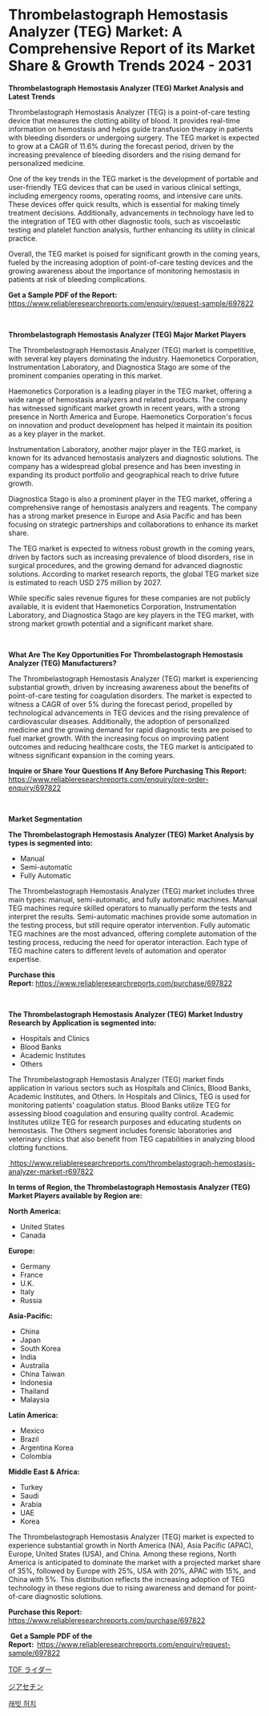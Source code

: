<p><h1>Thrombelastograph Hemostasis Analyzer (TEG) Market: A Comprehensive Report of its Market Share & Growth Trends 2024 - 2031</h1></p><p><strong>Thrombelastograph Hemostasis Analyzer (TEG) Market Analysis and Latest Trends</strong></p>
<p><p>Thrombelastograph Hemostasis Analyzer (TEG) is a point-of-care testing device that measures the clotting ability of blood. It provides real-time information on hemostasis and helps guide transfusion therapy in patients with bleeding disorders or undergoing surgery. The TEG market is expected to grow at a CAGR of 11.6% during the forecast period, driven by the increasing prevalence of bleeding disorders and the rising demand for personalized medicine.</p><p>One of the key trends in the TEG market is the development of portable and user-friendly TEG devices that can be used in various clinical settings, including emergency rooms, operating rooms, and intensive care units. These devices offer quick results, which is essential for making timely treatment decisions. Additionally, advancements in technology have led to the integration of TEG with other diagnostic tools, such as viscoelastic testing and platelet function analysis, further enhancing its utility in clinical practice.</p><p>Overall, the TEG market is poised for significant growth in the coming years, fueled by the increasing adoption of point-of-care testing devices and the growing awareness about the importance of monitoring hemostasis in patients at risk of bleeding complications.</p></p>
<p><strong>Get a Sample PDF of the Report:&nbsp;</strong> <a href="https://www.reliableresearchreports.com/enquiry/request-sample/697822">https://www.reliableresearchreports.com/enquiry/request-sample/697822</a></p>
<p>&nbsp;</p>
<p><strong>Thrombelastograph Hemostasis Analyzer (TEG) Major Market Players</strong></p>
<p><p>The Thrombelastograph Hemostasis Analyzer (TEG) market is competitive, with several key players dominating the industry. Haemonetics Corporation, Instrumentation Laboratory, and Diagnostica Stago are some of the prominent companies operating in this market. </p><p>Haemonetics Corporation is a leading player in the TEG market, offering a wide range of hemostasis analyzers and related products. The company has witnessed significant market growth in recent years, with a strong presence in North America and Europe. Haemonetics Corporation's focus on innovation and product development has helped it maintain its position as a key player in the market.</p><p>Instrumentation Laboratory, another major player in the TEG market, is known for its advanced hemostasis analyzers and diagnostic solutions. The company has a widespread global presence and has been investing in expanding its product portfolio and geographical reach to drive future growth.</p><p>Diagnostica Stago is also a prominent player in the TEG market, offering a comprehensive range of hemostasis analyzers and reagents. The company has a strong market presence in Europe and Asia Pacific and has been focusing on strategic partnerships and collaborations to enhance its market share.</p><p>The TEG market is expected to witness robust growth in the coming years, driven by factors such as increasing prevalence of blood disorders, rise in surgical procedures, and the growing demand for advanced diagnostic solutions. According to market research reports, the global TEG market size is estimated to reach USD 275 million by 2027.</p><p>While specific sales revenue figures for these companies are not publicly available, it is evident that Haemonetics Corporation, Instrumentation Laboratory, and Diagnostica Stago are key players in the TEG market, with strong market growth potential and a significant market share.</p></p>
<p>&nbsp;</p>
<p><strong>What Are The Key Opportunities For Thrombelastograph Hemostasis Analyzer (TEG) Manufacturers?</strong></p>
<p><p>The Thrombelastograph Hemostasis Analyzer (TEG) market is experiencing substantial growth, driven by increasing awareness about the benefits of point-of-care testing for coagulation disorders. The market is expected to witness a CAGR of over 5% during the forecast period, propelled by technological advancements in TEG devices and the rising prevalence of cardiovascular diseases. Additionally, the adoption of personalized medicine and the growing demand for rapid diagnostic tests are poised to fuel market growth. With the increasing focus on improving patient outcomes and reducing healthcare costs, the TEG market is anticipated to witness significant expansion in the coming years.</p></p>
<p><strong>Inquire or Share Your Questions If Any Before Purchasing This Report:</strong> <a href="https://www.reliableresearchreports.com/enquiry/pre-order-enquiry/697822">https://www.reliableresearchreports.com/enquiry/pre-order-enquiry/697822</a></p>
<p>&nbsp;</p>
<p><strong>Market Segmentation</strong></p>
<p><strong>The Thrombelastograph Hemostasis Analyzer (TEG) Market Analysis by types is segmented into:</strong></p>
<p><ul><li>Manual</li><li>Semi-automatic</li><li>Fully Automatic</li></ul></p>
<p><p>The Thrombelastograph Hemostasis Analyzer (TEG) market includes three main types: manual, semi-automatic, and fully automatic machines. Manual TEG machines require skilled operators to manually perform the tests and interpret the results. Semi-automatic machines provide some automation in the testing process, but still require operator intervention. Fully automatic TEG machines are the most advanced, offering complete automation of the testing process, reducing the need for operator interaction. Each type of TEG machine caters to different levels of automation and operator expertise.</p></p>
<p><strong>Purchase this Report:&nbsp;</strong><a href="https://www.reliableresearchreports.com/purchase/697822">https://www.reliableresearchreports.com/purchase/697822</a></p>
<p>&nbsp;</p>
<p><strong>The Thrombelastograph Hemostasis Analyzer (TEG) Market Industry Research by Application is segmented into:</strong></p>
<p><ul><li>Hospitals and Clinics</li><li>Blood Banks</li><li>Academic Institutes</li><li>Others</li></ul></p>
<p><p>The Thrombelastograph Hemostasis Analyzer (TEG) market finds application in various sectors such as Hospitals and Clinics, Blood Banks, Academic Institutes, and Others. In Hospitals and Clinics, TEG is used for monitoring patients' coagulation status. Blood Banks utilize TEG for assessing blood coagulation and ensuring quality control. Academic Institutes utilize TEG for research purposes and educating students on hemostasis. The Others segment includes forensic laboratories and veterinary clinics that also benefit from TEG capabilities in analyzing blood clotting functions.</p></p>
<p><a href="https://www.reliableresearchreports.com/thrombelastograph-hemostasis-analyzer-market-r697822">&nbsp;https://www.reliableresearchreports.com/thrombelastograph-hemostasis-analyzer-market-r697822</a></p>
<p><strong>In terms of Region, the Thrombelastograph Hemostasis Analyzer (TEG) Market Players available by Region are:</strong></p>
<p>
    <p> <strong> North America: </strong>
        <ul>
            <li>United States</li>
            <li>Canada</li>
        </ul>
        </p> 
    <p> <strong> Europe: </strong>
        <ul>
            <li>Germany</li>
            <li>France</li>
            <li>U.K.</li>
            <li>Italy</li>
            <li>Russia</li>
        </ul>
        </p> 
    <p> <strong> Asia-Pacific: </strong>
        <ul>
            <li>China</li>
            <li>Japan</li>
            <li>South Korea</li>
            <li>India</li>
            <li>Australia</li>
            <li>China Taiwan</li>
            <li>Indonesia</li>
            <li>Thailand</li>
            <li>Malaysia</li>
        </ul>
        </p> 
    <p> <strong> Latin America: </strong>
        <ul>
            <li>Mexico</li>
            <li>Brazil</li>
            <li>Argentina Korea</li>
            <li>Colombia</li>
        </ul>
        </p> 
    <p> <strong> Middle East & Africa: </strong>
        <ul>
            <li>Turkey</li>
            <li>Saudi</li>
            <li>Arabia</li>
            <li>UAE</li>
            <li>Korea</li>
        </ul>
    </p>
    </p>
<p><p>The Thrombelastograph Hemostasis Analyzer (TEG) market is expected to experience substantial growth in North America (NA), Asia Pacific (APAC), Europe, United States (USA), and China. Among these regions, North America is anticipated to dominate the market with a projected market share of 35%, followed by Europe with 25%, USA with 20%, APAC with 15%, and China with 5%. This distribution reflects the increasing adoption of TEG technology in these regions due to rising awareness and demand for point-of-care diagnostic solutions.</p></p>
<p><strong>Purchase this Report: </strong><a href="https://www.reliableresearchreports.com/purchase/697822">https://www.reliableresearchreports.com/purchase/697822</a></p>
<p>&nbsp;<strong>Get a Sample PDF of the Report:&nbsp;&nbsp;</strong><a href="https://www.reliableresearchreports.com/enquiry/request-sample/697822">https://www.reliableresearchreports.com/enquiry/request-sample/697822</a></p>
<p><strong></strong></p>
<p><p><a href="https://medium.com/@leeweir2009/tof-lidar%E5%B8%82%E5%A0%B4-2021%E5%B9%B4%E3%81%BE%E3%81%A7%E3%81%AE%E6%88%90%E5%8A%9F%E3%81%97%E3%81%9F%E3%83%93%E3%82%B8%E3%83%8D%E3%82%B9%E6%88%A6%E7%95%A5%E3%81%AE%E9%8D%B5-cd2aa18ec051">TOF ライダー</a></p><p><a href="https://medium.com/@addiehirthe05/%E3%82%B8%E3%82%A2%E3%82%BB%E3%83%81%E3%83%B3%E5%B8%82%E5%A0%B4%E8%A6%8F%E6%A8%A1-cagr-%E3%83%88%E3%83%AC%E3%83%B3%E3%83%892024-2030-b615cdd9cb41">ジアセチン</a></p><p><a href="https://medium.com/@wheelgg5674537/%ED%86%A0%EB%81%BC-%EC%9A%B0%EB%A6%AC-%EC%8B%9C%EC%9E%A5-%EC%A0%84%EB%A7%9D-%EC%82%B0%EC%97%85-%EA%B0%9C%EC%9A%94-%EB%B0%8F-%EC%98%88%EC%B8%A1-2024%EB%85%84%EB%B6%80%ED%84%B0-2031%EB%85%84-f3c41950d922">래빗 허치</a></p></p>